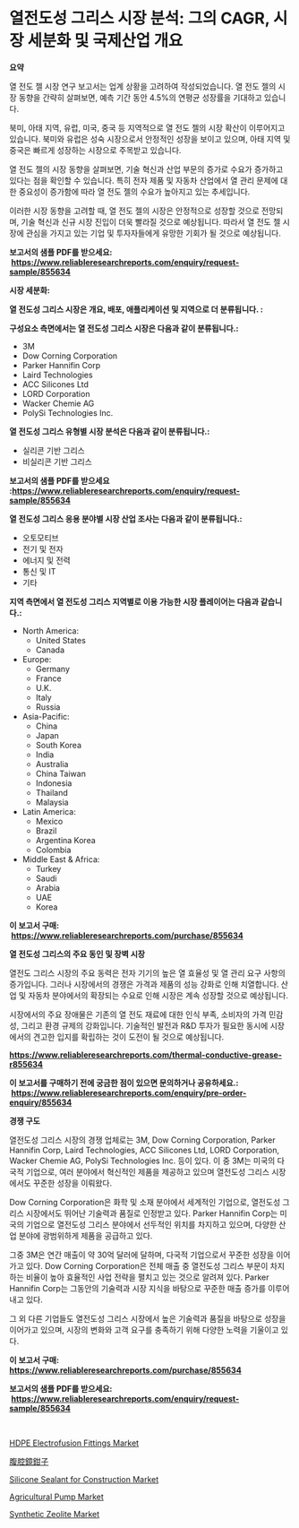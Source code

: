 <p><h1>열전도성 그리스 시장 분석: 그의 CAGR, 시장 세분화 및 국제산업 개요</h1></p><p><strong>요약</strong></p>
<p><p>열 전도 젤 시장 연구 보고서는 업계 상황을 고려하여 작성되었습니다. 열 전도 젤의 시장 동향을 간략히 살펴보면, 예측 기간 동안 4.5%의 연평균 성장률을 기대하고 있습니다. </p><p>북미, 아태 지역, 유럽, 미국, 중국 등 지역적으로 열 전도 젤의 시장 확산이 이루어지고 있습니다. 북미와 유럽은 성숙 시장으로서 안정적인 성장을 보이고 있으며, 아태 지역 및 중국은 빠르게 성장하는 시장으로 주목받고 있습니다.</p><p>열 전도 젤의 시장 동향을 살펴보면, 기술 혁신과 산업 부문의 증가로 수요가 증가하고 있다는 점을 확인할 수 있습니다. 특히 전자 제품 및 자동차 산업에서 열 관리 문제에 대한 중요성이 증가함에 따라 열 전도 젤의 수요가 높아지고 있는 추세입니다.</p><p>이러한 시장 동향을 고려할 때, 열 전도 젤의 시장은 안정적으로 성장할 것으로 전망되며, 기술 혁신과 신규 시장 진입이 더욱 빨라질 것으로 예상됩니다. 따라서 열 전도 젤 시장에 관심을 가지고 있는 기업 및 투자자들에게 유망한 기회가 될 것으로 예상됩니다.</p></p>
<p><strong>보고서의 샘플 PDF를 받으세요: &nbsp;<a href="https://www.reliableresearchreports.com/enquiry/request-sample/855634">https://www.reliableresearchreports.com/enquiry/request-sample/855634</a></strong></p>
<p><strong>시장 세분화:</strong></p>
<p><strong> 열 전도성 그리스 시장은 개요, 배포, 애플리케이션 및 지역으로 더 분류됩니다. :</strong></p>
<p><strong>구성요소 측면에서는 열 전도성 그리스 시장은 다음과 같이 분류됩니다.:</strong></p>
<p><ul><li>3M</li><li>Dow Corning Corporation</li><li>Parker Hannifin Corp</li><li>Laird Technologies</li><li>ACC Silicones Ltd</li><li>LORD Corporation</li><li>Wacker Chemie AG</li><li>PolySi Technologies Inc.</li></ul></p>
<p><strong> 열 전도성 그리스 유형별 시장 분석은 다음과 같이 분류됩니다.:</strong></p>
<p><ul><li>실리콘 기반 그리스</li><li>비실리콘 기반 그리스</li></ul></p>
<p><strong>보고서의 샘플 PDF를 받으세요 :<a href="https://www.reliableresearchreports.com/enquiry/request-sample/855634">https://www.reliableresearchreports.com/enquiry/request-sample/855634</a></strong></p>
<p><strong> 열 전도성 그리스 응용 분야별 시장 산업 조사는 다음과 같이 분류됩니다.:</strong></p>
<p><ul><li>오토모티브</li><li>전기 및 전자</li><li>에너지 및 전력</li><li>통신 및 IT</li><li>기타</li></ul></p>
<p><strong>지역 측면에서 열 전도성 그리스 지역별로 이용 가능한 시장 플레이어는 다음과 같습니다.:</strong></p>
<p><ul>
    <li>
        North America:
        <ul>
            <li>United States</li>
            <li>Canada</li>
        </ul>
    </li>
    <li>
        Europe:
        <ul>
            <li>Germany</li>
            <li>France</li>
            <li>U.K.</li>
            <li>Italy</li>
            <li>Russia</li>
        </ul>
    </li>
    <li>
        Asia-Pacific:
        <ul>
            <li>China</li>
            <li>Japan</li>
            <li>South Korea</li>
            <li>India</li>
            <li>Australia</li>
            <li>China Taiwan</li>
            <li>Indonesia</li>
            <li>Thailand</li>
            <li>Malaysia</li>
        </ul>
    </li>
    <li>
        Latin America:
        <ul>
            <li>Mexico</li>
            <li>Brazil</li>
            <li>Argentina Korea</li>
            <li>Colombia</li>
        </ul>
    </li>
    <li>
        Middle East & Africa:
        <ul>
            <li>Turkey</li>
            <li>Saudi</li>
            <li>Arabia</li>
            <li>UAE</li>
            <li>Korea</li>
        </ul>
    </li>
    </ul></p>
<p><strong>이 보고서 구매: &nbsp;<a href="https://www.reliableresearchreports.com/purchase/855634">https://www.reliableresearchreports.com/purchase/855634</a></strong></p>
<p><strong>열 전도성 그리스의 주요 동인 및 장벽 시장</strong></p>
<p><p>열전도 그리스 시장의 주요 동력은 전자 기기의 높은 열 효율성 및 열 관리 요구 사항의 증가입니다. 그러나 시장에서의 경쟁은 가격과 제품의 성능 강화로 인해 치열합니다. 산업 및 자동차 분야에서의 확장되는 수요로 인해 시장은 계속 성장할 것으로 예상됩니다. </p><p>시장에서의 주요 장애물은 기존의 열 전도 재료에 대한 인식 부족, 소비자의 가격 민감성, 그리고 환경 규제의 강화입니다. 기술적인 발전과 R&D 투자가 필요한 동시에 시장에서의 견고한 입지를 확립하는 것이 도전이 될 것으로 예상됩니다.</p></p>
<p><strong><a href="https://www.reliableresearchreports.com/thermal-conductive-grease-r855634">https://www.reliableresearchreports.com/thermal-conductive-grease-r855634</a></strong></p>
<p><strong>이 보고서를 구매하기 전에 궁금한 점이 있으면 문의하거나 공유하세요.: &nbsp;<a href="https://www.reliableresearchreports.com/enquiry/pre-order-enquiry/855634">https://www.reliableresearchreports.com/enquiry/pre-order-enquiry/855634</a></strong></p>
<p><strong>경쟁 구도</strong></p>
<p><p>열전도성 그리스 시장의 경쟁 업체로는 3M, Dow Corning Corporation, Parker Hannifin Corp, Laird Technologies, ACC Silicones Ltd, LORD Corporation, Wacker Chemie AG, PolySi Technologies Inc. 등이 있다. 이 중 3M는 미국의 다국적 기업으로, 여러 분야에서 혁신적인 제품을 제공하고 있으며 열전도성 그리스 시장에서도 꾸준한 성장을 이뤄왔다. </p><p>Dow Corning Corporation은 화학 및 소재 분야에서 세계적인 기업으로, 열전도성 그리스 시장에서도 뛰어난 기술력과 품질로 인정받고 있다. Parker Hannifin Corp는 미국의 기업으로 열전도성 그리스 분야에서 선두적인 위치를 차지하고 있으며, 다양한 산업 분야에 광범위하게 제품을 공급하고 있다.</p><p>그중 3M은 연간 매출이 약 30억 달러에 달하며, 다국적 기업으로서 꾸준한 성장을 이어가고 있다. Dow Corning Corporation은 전체 매출 중 열전도성 그리스 부문이 차지하는 비율이 높아 효율적인 사업 전략을 펼치고 있는 것으로 알려져 있다. Parker Hannifin Corp는 그동안의 기술력과 시장 지식을 바탕으로 꾸준한 매출 증가를 이루어 내고 있다.</p><p>그 외 다른 기업들도 열전도성 그리스 시장에서 높은 기술력과 품질을 바탕으로 성장을 이어가고 있으며, 시장의 변화와 고객 요구를 충족하기 위해 다양한 노력을 기울이고 있다.</p></p>
<p><strong>이 보고서 구매: &nbsp; <a href="https://www.reliableresearchreports.com/purchase/855634">https://www.reliableresearchreports.com/purchase/855634</a></strong></p>
<p><strong>보고서의 샘플 PDF를 받으세요: &nbsp;<a href="https://www.reliableresearchreports.com/enquiry/request-sample/855634">https://www.reliableresearchreports.com/enquiry/request-sample/855634</a></strong><strong></strong></p>
<p>&nbsp;</p>
<p><p><a href="https://view.publitas.com/reportprime-1/hdpe-electrofusion-fittings-market-share-market-new-trends-analysis-report-by-type-by-application-by-end-use-by-region-and-segment-forecasts-2024-2031/">HDPE Electrofusion Fittings Market</a></p><p><a href="https://github.com/gfggqjbfys368009/Market-Research-Report-List-1/blob/main/190173221299.md">腹腔鏡鉗子</a></p><p><a href="https://extreme-scabiosa-c81.notion.site/Silicone-Sealant-for-Construction-Market-Offer-Valuable-Insights-into-Market-Size-Market-Share-Mar-6d90024d91d84184a941686808cd54f3">Silicone Sealant for Construction Market</a></p><p><a href="https://github.com/khayangel/Market-Research-Report-List-2/blob/main/agricultural-pump-market.md">Agricultural Pump Market</a></p><p><a href="https://issuu.com/reportprime-2/docs/synthetic-zeolite-market-size-2030.pptx">Synthetic Zeolite Market</a></p></p>